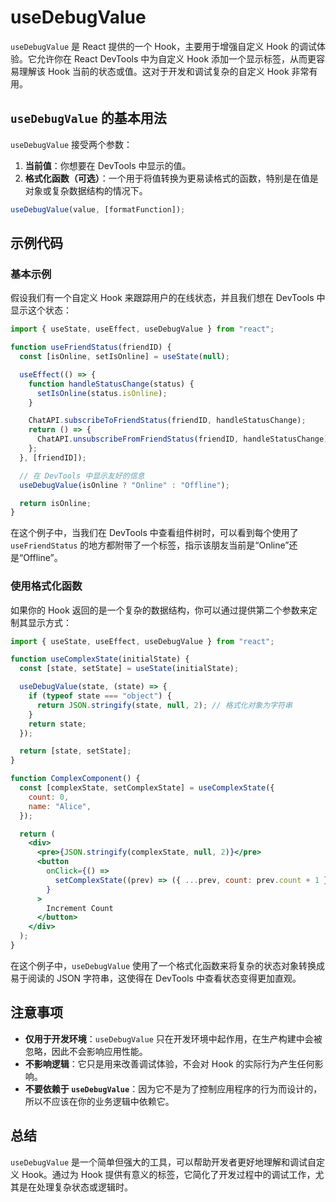 # useDebugValue

`useDebugValue` 是 React 提供的一个 Hook，主要用于增强自定义 Hook 的调试体验。它允许你在 React DevTools 中为自定义 Hook 添加一个显示标签，从而更容易理解该 Hook 当前的状态或值。这对于开发和调试复杂的自定义 Hook 非常有用。

## `useDebugValue` 的基本用法

`useDebugValue` 接受两个参数：

1. **当前值**：你想要在 DevTools 中显示的值。
2. **格式化函数（可选）**：一个用于将值转换为更易读格式的函数，特别是在值是对象或复杂数据结构的情况下。

```jsx
useDebugValue(value, [formatFunction]);
```

## 示例代码

### 基本示例

假设我们有一个自定义 Hook 来跟踪用户的在线状态，并且我们想在 DevTools 中显示这个状态：

```jsx
import { useState, useEffect, useDebugValue } from "react";

function useFriendStatus(friendID) {
  const [isOnline, setIsOnline] = useState(null);

  useEffect(() => {
    function handleStatusChange(status) {
      setIsOnline(status.isOnline);
    }

    ChatAPI.subscribeToFriendStatus(friendID, handleStatusChange);
    return () => {
      ChatAPI.unsubscribeFromFriendStatus(friendID, handleStatusChange);
    };
  }, [friendID]);

  // 在 DevTools 中显示友好的信息
  useDebugValue(isOnline ? "Online" : "Offline");

  return isOnline;
}
```

在这个例子中，当我们在 DevTools 中查看组件树时，可以看到每个使用了 `useFriendStatus` 的地方都附带了一个标签，指示该朋友当前是“Online”还是“Offline”。

### 使用格式化函数

如果你的 Hook 返回的是一个复杂的数据结构，你可以通过提供第二个参数来定制其显示方式：

```jsx
import { useState, useEffect, useDebugValue } from "react";

function useComplexState(initialState) {
  const [state, setState] = useState(initialState);

  useDebugValue(state, (state) => {
    if (typeof state === "object") {
      return JSON.stringify(state, null, 2); // 格式化对象为字符串
    }
    return state;
  });

  return [state, setState];
}

function ComplexComponent() {
  const [complexState, setComplexState] = useComplexState({
    count: 0,
    name: "Alice",
  });

  return (
    <div>
      <pre>{JSON.stringify(complexState, null, 2)}</pre>
      <button
        onClick={() =>
          setComplexState((prev) => ({ ...prev, count: prev.count + 1 }))
        }
      >
        Increment Count
      </button>
    </div>
  );
}
```

在这个例子中，`useDebugValue` 使用了一个格式化函数来将复杂的状态对象转换成易于阅读的 JSON 字符串，这使得在 DevTools 中查看状态变得更加直观。

## 注意事项

- **仅用于开发环境**：`useDebugValue` 只在开发环境中起作用，在生产构建中会被忽略，因此不会影响应用性能。
- **不影响逻辑**：它只是用来改善调试体验，不会对 Hook 的实际行为产生任何影响。
- **不要依赖于 `useDebugValue`**：因为它不是为了控制应用程序的行为而设计的，所以不应该在你的业务逻辑中依赖它。

## 总结

`useDebugValue` 是一个简单但强大的工具，可以帮助开发者更好地理解和调试自定义 Hook。通过为 Hook 提供有意义的标签，它简化了开发过程中的调试工作，尤其是在处理复杂状态或逻辑时。
